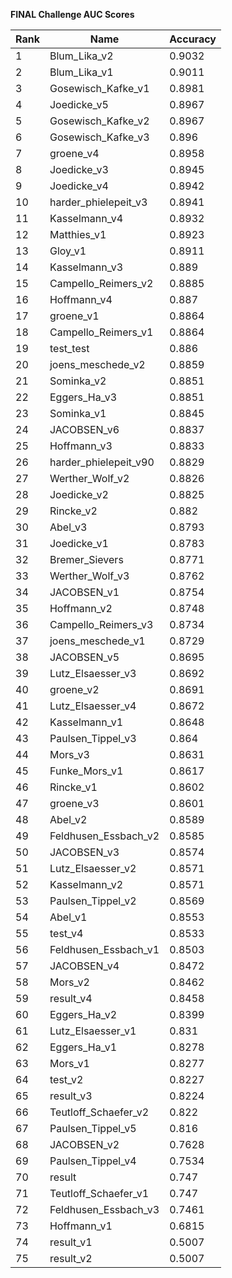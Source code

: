 **FINAL Challenge AUC Scores**


|Rank|Name|Accuracy|
|----|-----|---|
|1|Blum_Lika_v2|0.9032| 
|2|Blum_Lika_v1|0.9011| 
|3|Gosewisch_Kafke_v1|0.8981| 
|4|Joedicke_v5|0.8967| 
|5|Gosewisch_Kafke_v2|0.8967| 
|6|Gosewisch_Kafke_v3|0.896| 
|7|groene_v4|0.8958| 
|8|Joedicke_v3|0.8945| 
|9|Joedicke_v4|0.8942| 
|10|harder_phielepeit_v3|0.8941| 
|11|Kasselmann_v4|0.8932| 
|12|Matthies_v1|0.8923| 
|13|Gloy_v1|0.8911| 
|14|Kasselmann_v3|0.889| 
|15|Campello_Reimers_v2|0.8885| 
|16|Hoffmann_v4|0.887| 
|17|groene_v1|0.8864| 
|18|Campello_Reimers_v1|0.8864| 
|19|test_test|0.886| 
|20|joens_meschede_v2|0.8859| 
|21|Sominka_v2|0.8851| 
|22|Eggers_Ha_v3|0.8851| 
|23|Sominka_v1|0.8845| 
|24|JACOBSEN_v6|0.8837| 
|25|Hoffmann_v3|0.8833| 
|26|harder_phielepeit_v90|0.8829| 
|27|Werther_Wolf_v2|0.8826| 
|28|Joedicke_v2|0.8825| 
|29|Rincke_v2|0.882| 
|30|Abel_v3|0.8793| 
|31|Joedicke_v1|0.8783| 
|32|Bremer_Sievers|0.8771| 
|33|Werther_Wolf_v3|0.8762| 
|34|JACOBSEN_v1|0.8754| 
|35|Hoffmann_v2|0.8748| 
|36|Campello_Reimers_v3|0.8734| 
|37|joens_meschede_v1|0.8729| 
|38|JACOBSEN_v5|0.8695| 
|39|Lutz_Elsaesser_v3|0.8692| 
|40|groene_v2|0.8691| 
|41|Lutz_Elsaesser_v4|0.8672| 
|42|Kasselmann_v1|0.8648| 
|43|Paulsen_Tippel_v3|0.864| 
|44|Mors_v3|0.8631| 
|45|Funke_Mors_v1|0.8617| 
|46|Rincke_v1|0.8602| 
|47|groene_v3|0.8601| 
|48|Abel_v2|0.8589| 
|49|Feldhusen_Essbach_v2|0.8585| 
|50|JACOBSEN_v3|0.8574| 
|51|Lutz_Elsaesser_v2|0.8571| 
|52|Kasselmann_v2|0.8571| 
|53|Paulsen_Tippel_v2|0.8569| 
|54|Abel_v1|0.8553| 
|55|test_v4|0.8533| 
|56|Feldhusen_Essbach_v1|0.8503| 
|57|JACOBSEN_v4|0.8472| 
|58|Mors_v2|0.8462| 
|59|result_v4|0.8458| 
|60|Eggers_Ha_v2|0.8399| 
|61|Lutz_Elsaesser_v1|0.831| 
|62|Eggers_Ha_v1|0.8278| 
|63|Mors_v1|0.8277| 
|64|test_v2|0.8227| 
|65|result_v3|0.8224| 
|66|Teutloff_Schaefer_v2|0.822| 
|67|Paulsen_Tippel_v5|0.816| 
|68|JACOBSEN_v2|0.7628| 
|69|Paulsen_Tippel_v4|0.7534| 
|70|result|0.747| 
|71|Teutloff_Schaefer_v1|0.747| 
|72|Feldhusen_Essbach_v3|0.7461| 
|73|Hoffmann_v1|0.6815| 
|74|result_v1|0.5007| 
|75|result_v2|0.5007| 
